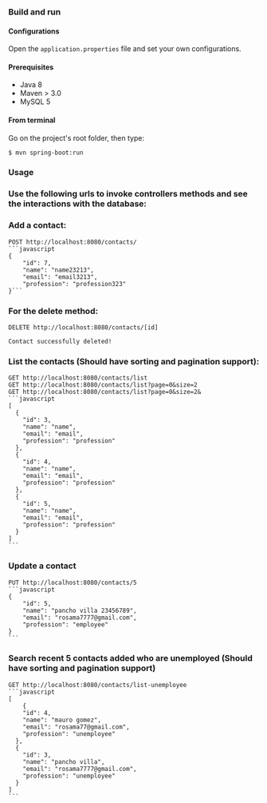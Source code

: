 
### Build and run

#### Configurations

Open the `application.properties` file and set your own configurations.

#### Prerequisites

- Java 8
- Maven > 3.0
- MySQL 5

#### From terminal

Go on the project's root folder, then type:

    $ mvn spring-boot:run


### Usage

### Use the following urls to invoke controllers methods and see the interactions with the database:

### Add a contact: 
  
    POST http://localhost:8080/contacts/
    ```javascript
    {
  		"id": 7,
  		"name": "name23213",
  		"email": "email3213",
  		"profession": "profession323"
	}```

### For the delete method: 
    
    DELETE http://localhost:8080/contacts/[id]
    
	Contact successfully deleted!
	
### List the contacts (Should have sorting and pagination support):
	
	GET http://localhost:8080/contacts/list
	GET http://localhost:8080/contacts/list?page=0&size=2
	GET http://localhost:8080/contacts/list?page=0&size=2&
	```javascript
	[
	  {
	    "id": 3,
	    "name": "name",
	    "email": "email",
	    "profession": "profession"
	  },
	  {
	    "id": 4,
	    "name": "name",
	    "email": "email",
	    "profession": "profession"
	  },
	  {
	    "id": 5,
	    "name": "name",
	    "email": "email",
	    "profession": "profession"
	  }
	]
	```
   
### Update a contact
	PUT http://localhost:8080/contacts/5
	```javascript
	{
  		"id": 5,
  		"name": "pancho villa 23456789",
  		"email": "rosama7777@gmail.com",
  		"profession": "employee"
	}
	```

### Search recent 5 contacts added who are unemployed (Should have sorting and pagination support)
	GET http://localhost:8080/contacts/list-unemployee
	```javascript
	[
  		{
	    "id": 4,
	    "name": "mauro gomez",
	    "email": "rosama77@gmail.com",
	    "profession": "unemployee"
	  },
	  {
	    "id": 3,
	    "name": "pancho villa",
	    "email": "rosama7777@gmail.com",
	    "profession": "unemployee"
	  }
	]
	```
